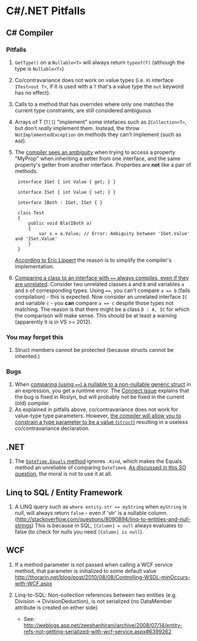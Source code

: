 # C#/.NET Pitfalls

## C# Compiler


### Pitfalls

1. `GetType()` on a `Nullable<T>` will always return `typeof(T)` (although the type is `Nullable<T>`)
2. Co/contravariance does not work on value types (i.e. in interface `ITest<out T>`, if it is used with a `T` that's a value type the `out` keyword has no effect).
3. Calls to a method that has overrides where only one matches the current type constraints, are still considered ambiguous
4. Arrays of T (`T[]`) "implement" some intefaces such as `ICollection<T>`, but don't *really* implement them. Instead, the throw `NotImplementedException` on methods they can't implement (such as `Add`).
5. The [compiler sees an ambiguity](http://stackoverflow.com/questions/20412783/why-is-a-property-get-considered-ambiguous-when-the-other-interface-is-set-only) when trying to access a property "MyProp" when inheriting a setter from one interface, and the same property's getter from another interface. Properties are **not** like a pair of methods.
		
		interface IGet { int Value { get; } }
		
		interface ISet { int Value { set; } }
		
		interface IBoth : IGet, ISet { }
		
		class Test
		{
		    public void Bla(IBoth a)
		    {
		        var x = a.Value; // Error: Ambiguity between 'IGet.Value' and 'ISet.Value'
		    }
		}

   [According to Eric Lippert](http://stackoverflow.com/a/20413958/562906) the reason is to simplify the compiler's implementation.
6. [Comparing a class to an interface with `==` always compiles, even if they are unrelated](http://stackoverflow.com/questions/14697161/whats-the-reasoning-to-fallback-to-objects-operator-when-one-operand-is-an). Consider two unrelated classes `A` and `B` and variables `a` and `b` of corresponding types. Using `==`, you can't compare `a == b` (fails compilation) - this is expected. Now consider an unrelated interface `IC` and variable `c` - you **can** compare `a == c` despite those types not matching. The reason is that there might be a class `D : A, IC` for which the comparison will make sense. This should be at least a warning (apparently it is in VS >= 2012).

### You may forget this

1. Struct members cannot be protected (because structs cannot be inherited.)

### Bugs

1. When [comparing (using `==`) a nullable to a non-nullable generic struct](http://stackoverflow.com/questions/16797890/why-are-generic-and-non-generic-structs-treated-differently-when-building-expres) in an expression, you get a runtime error. The [Connect issue](https://connect.microsoft.com/VisualStudio/feedback/details/788793/expression-equal-with-one-nullable-and-one-plain-generic-struct-value-causes-invalidoperationexception#) explains that the bug is fixed in Roslyn, but will probably not be fixed in the current (old) compiler.
2. As explained in pitfalls above, co/contravariance does not work for value-type type parameters. However, [the compiler will allow you to constrain a type parameter to be a value (`struct`)](http://stackoverflow.com/questions/9353293/c-sharp-variance-annotation-of-a-type-parameter-constrained-to-be-value-type) resulting in a useless co/contravariance declaration.

## .NET

1. The [`DateTime.Equals` method](http://msdn.microsoft.com/en-us/library/635d5466%28v=vs.110%29.aspx) ignores `.Kind`, which makes the Equals method an unreliable of comparing `DateTime`s. [As discussed in this SO question](http://stackoverflow.com/questions/6930489/safely-comparing-local-and-universal-datetimes), the moral is not to use it at all.

## Linq to SQL / Entity Framework

1. A LINQ query such as `where entity.str == myString` when `myString` is null, will always return `false` - even if 'str' is a nullable column. (http://stackoverflow.com/questions/8090894/linq-to-entities-and-null-strings)
	This is because in SQL, `[Column] = null`  always evaluates to false (to check for nulls you need `[Column] is null`).
	
## WCF

1. If a method parameter is not passed when calling a WCF service method, that parameter is initialized to some default value
    http://thorarin.net/blog/post/2010/08/08/Controlling-WSDL-minOccurs-with-WCF.aspx

2. Linq-to-SQL:	Non-collection references between two entities (e.g. Division -> DivisionDeduction), is not serialized (no DataMember attribute is created on either side)
	- See: http://weblogs.asp.net/zeeshanhirani/archive/2008/07/14/entity-refs-not-getting-serialized-with-wcf-service.aspx#6399262

	



